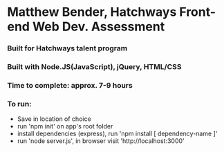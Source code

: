# Matthew Bender, Hatchways Front-end Web Dev. Assessment

### Built for Hatchways talent program

### Built with Node.JS(JavaScript), jQuery, HTML/CSS

### Time to complete: approx. 7-9 hours

### To run:
- Save in location of choice
- run 'npm init' on app's root folder
- install dependencies (express), run 'npm install [ dependency-name ]'
- run 'node server.js', in browser visit 'http://localhost:3000'

